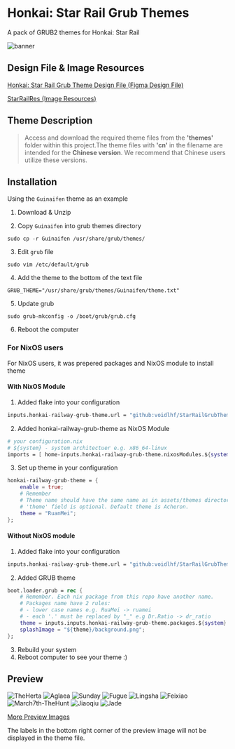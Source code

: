 # Honkai: Star Rail Grub Themes
A pack of GRUB2 themes for Honkai: Star Rail

![banner](/assets/images/icon.png?raw=true)

## Design File & Image Resources
[Honkai: Star Rail Grub Theme Design File (Figma Design File)](https://www.figma.com/community/file/1354356022337074054/honkai-star-rail-grub-theme-design-file)

[StarRailRes (Image Resources)](https://github.com/Mar-7th/StarRailRes)


## Theme Description
> Access and download the required theme files from the **'themes'** folder within this project.The theme files with **'cn'** in the filename are intended for the **Chinese version**. We recommend that Chinese users utilize these versions.

## Installation
Using the `Guinaifen` theme as an example

1. Download & Unzip

2. Copy `Guinaifen` into grub themes directory
```shell
sudo cp -r Guinaifen /usr/share/grub/themes/
```

3. Edit `grub` file
```shell
sudo vim /etc/default/grub
```

4. Add the theme to the bottom of the text file
```shell
GRUB_THEME="/usr/share/grub/themes/Guinaifen/theme.txt"
```

5. Update grub
```shell
sudo grub-mkconfig -o /boot/grub/grub.cfg
```

6. Reboot the computer

### For NixOS users
For NixOS users, it was prepered packages and NixOS module to install theme
#### With NixOS Module
1. Added flake into your configuration
```nix
inputs.honkai-railway-grub-theme.url = "github:voidlhf/StarRailGrubThemes";
```

2. Added honkai-railway-grub-theme as NixOS Module
```nix
# your configuration.nix
# ${system} - system architectuer e.g. x86_64-linux
imports = [ home-inputs.honkai-railway-grub-theme.nixosModules.${system}.default ];
```

3. Set up theme in your configuration
```nix
honkai-railway-grub-theme = {
    enable = true;
    # Remember
    # Theme name should have the same name as in assets/themes directory e.g. Dr.Ratio_cn is correct
    # 'theme' field is optional. Default theme is Acheron.
    theme = "RuanMei"; 
};
```
#### Without NixOS module
1. Added flake into your configuration
```nix
inputs.honkai-railway-grub-theme.url = "github:voidlhf/StarRailGrubThemes";
```

2. Added GRUB theme
```nix
boot.loader.grub = rec {
    # Remember. Each nix package from this repo have another name.
    # Packages name have 2 rules:
    # - lower case names e.g. RuaMei -> ruamei
    # - each '.' must be replaced by "_" e.g Dr.Ratio -> dr_ratio
    theme = inputs.inputs.honkai-railway-grub-theme.packages.${system}.<your_theme_name>-grub-theme;
    splashImage = "${theme}/background.png";
};
```

3. Rebuild your system
4. Reboot computer to see your theme :)

## Preview
![TheHerta](/preview/TheHerta.png)
![Aglaea](/preview/Aglaea.png)
![Sunday](/preview/Sunday.png)
![Fugue](/preview/Fugue.png)
![Lingsha](/preview/Lingsha.png)
![Feixiao](/preview/Feixiao.png)
![March7th-TheHunt](/preview/March7th-TheHunt.png)
![Jiaoqiu](/preview/Jiaoqiu.png)
![Jade](/preview/Jade.png)

[More Preview Images](https://github.com/voidlhf/StarRailGrubThemes/tree/master/preview)

The labels in the bottom right corner of the preview image will not be displayed in the theme file.
